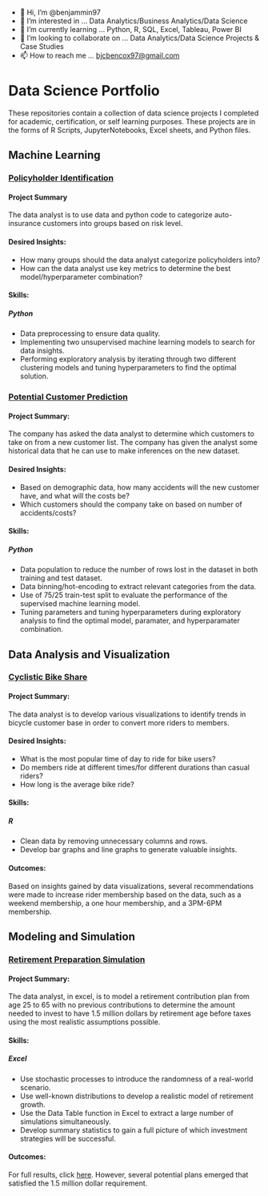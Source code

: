 - 👋 Hi, I’m @benjammin97
- 👀 I’m interested in ... Data Analytics/Business Analytics/Data Science
- 🌱 I’m currently learning ... Python, R, SQL, Excel, Tableau, Power BI
- 💞️ I’m looking to collaborate on ... Data Analytics/Data Science Projects & Case Studies
- 📫 How to reach me ... bjcbencox97@gmail.com

# Data Science Portfolio
These repositories contain a collection of data science projects I completed for academic, certification, or self learning purposes. These projects are in the forms of R Scripts, JupyterNotebooks, Excel sheets, and Python files. 


## Machine Learning
### [Policyholder Identification](https://github.com/benjammin97/PolicyholderIdentification#readme)
#### Project Summary
The data analyst is to use data and python code to categorize auto-insurance customers into groups based on risk level.
#### Desired Insights:
* How many groups should the data analyst categorize policyholders into?
* How can the data analyst use key metrics to determine the best model/hyperparameter combination?
#### Skills:
##### Python
* Data preprocessing to ensure data quality.
* Implementing two unsupervised machine learning models to search for data insights. 
* Performing exploratory analysis by iterating through two different clustering models and tuning hyperparameters to find the optimal solution. 


### [Potential Customer Prediction](https://github.com/benjammin97/PotentialCustomerPrediction#readme)
#### Project Summary:
The company has asked the data analyst to determine which customers to take on from a new customer list. The company has given the analyst some historical data that he can use to make inferences on the new dataset. 
#### Desired Insights:
* Based on demographic data, how many accidents will the new customer have, and what will the costs be?
* Which customers should the company take on based on number of accidents/costs?
#### Skills:
##### Python
* Data population to reduce the number of rows lost in the dataset in both training and test dataset.
* Data binning/hot-encoding to extract relevant categories from the data.
* Use of 75/25 train-test split to evaluate the performance of the supervised machine learning model.
* Tuning parameters and tuning hyperparameters during exploratory analysis to find the optimal model, paramater, and hyperparamater combination.

## Data Analysis and Visualization
### [Cyclistic Bike Share](https://github.com/benjammin97/CyclisticBikeShare)
#### Project Summary:
The data analyst is to develop various visualizations to identify trends in bicycle customer base in order to convert more riders to members.
#### Desired Insights:
* What is the most popular time of day to ride for bike users?
* Do members ride at different times/for different durations than casual riders?
* How long is the average bike ride?
#### Skills:
##### R
* Clean data by removing unnecessary columns and rows.
* Develop bar graphs and line graphs to generate valuable insights.
#### Outcomes:
Based on insights gained by data visualizations, several recommendations were made to increase rider membership based on the data, such as a weekend membership, a one hour membership, and a 3PM-6PM membership.

## Modeling and Simulation
### [Retirement Preparation Simulation](https://github.com/benjammin97/RetirementSimulation/blob/main/README.md)
#### Project Summary: 
The data analyst, in excel, is to model a retirement contribution plan from age 25 to 65 with no previous contributions to determine the amount needed to invest to have 1.5 million dollars by retirement age before taxes using the most realistic assumptions possible. 
#### Skills:
##### Excel
* Use stochastic processes to introduce the randomness of a real-world scenario.
* Use well-known distributions to develop a realistic model of retirement growth.
* Use the Data Table function in Excel to extract a large number of simulations simultaneously.
* Develop summary statistics to gain a full picture of which investment strategies will be successful.
#### Outcomes:
For full results, click [here](https://github.com/benjammin97/RetirementSimulation/blob/main/Final%20Project%20610.docx). However, several potential plans emerged that satisfied the 1.5 million dollar requirement.
